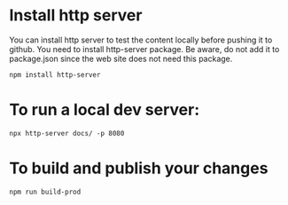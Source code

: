 # Install http server
You can install http server to test the content locally before pushing it to github. You need to install http-server package. Be aware, do not add it to package.json since the web site does not need this package.
```
npm install http-server
```

# To run a local dev server:
```
npx http-server docs/ -p 8080
```

# To build and publish your changes
```
npm run build-prod
```